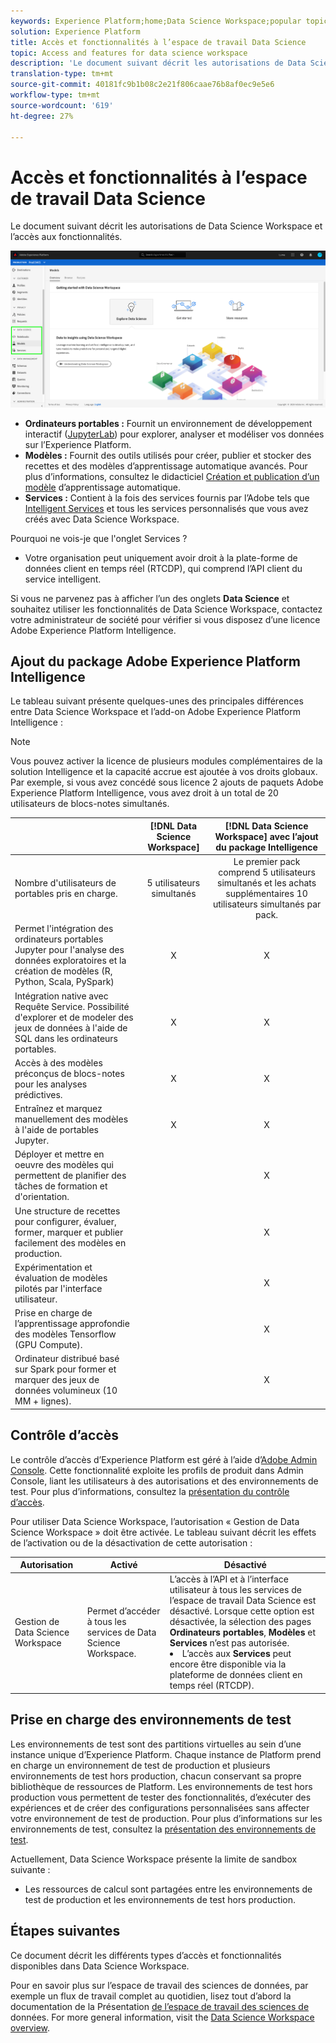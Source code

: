 ```yaml
---
keywords: Experience Platform;home;Data Science Workspace;popular topics;access control;sandbox;intelligence pack;dsw features;dsw access;Adobe Experience Platform Intelligence;intelligence;aep intelligence package
solution: Experience Platform
title: Accès et fonctionnalités à l’espace de travail Data Science
topic: Access and features for data science workspace
description: 'Le document suivant décrit les autorisations de Data Science Workspace et l’accès aux fonctionnalités. '
translation-type: tm+mt
source-git-commit: 40181fc9b1b08c2e21f806caae76b8af0ec9e5e6
workflow-type: tm+mt
source-wordcount: '619'
ht-degree: 27%

---
```



# Accès et fonctionnalités à l’espace de travail Data Science

Le document suivant décrit les autorisations de Data Science Workspace et l’accès aux fonctionnalités.

![Onglets DSW](./images/access/platform-tabs.png)

- **Ordinateurs portables :** Fournit un environnement de développement interactif ([JupyterLab](./jupyterlab/overview.md)) pour explorer, analyser et modéliser vos données sur l’Experience Platform.
- **Modèles :** Fournit des outils utilisés pour créer, publier et stocker des recettes et des modèles d’apprentissage automatique avancés. Pour plus d’informations, consultez le didacticiel [Création et publication d’un modèle](./models-recipes/create-publish-model.md) d’apprentissage automatique.
- **Services :** Contient à la fois des services fournis par l’Adobe tels que [Intelligent Services](../intelligent-services/home.md) et tous les services personnalisés que vous avez créés avec Data Science Workspace.

Pourquoi ne vois-je que l&#39;onglet Services ?

- Votre organisation peut uniquement avoir droit à la plate-forme de données client en temps réel (RTCDP), qui comprend l’API client du service intelligent.

Si vous ne parvenez pas à afficher l’un des onglets **Data Science** et souhaitez utiliser les fonctionnalités de Data Science Workspace, contactez votre administrateur de société pour vérifier si vous disposez d’une licence Adobe Experience Platform Intelligence.

## Ajout du package Adobe Experience Platform Intelligence

Le tableau suivant présente quelques-unes des principales différences entre Data Science Workspace et l’add-on Adobe Experience Platform Intelligence :

>[!NOTE]
>
>Vous pouvez activer la licence de plusieurs modules complémentaires de la solution Intelligence et la capacité accrue est ajoutée à vos droits globaux. Par exemple, si vous avez concédé sous licence 2 ajouts de paquets Adobe Experience Platform Intelligence, vous avez droit à un total de 20 utilisateurs de blocs-notes simultanés.

|  | [!DNL Data Science Workspace] | [!DNL Data Science Workspace] avec l’ajout du package Intelligence |
| --- | :---: | :---: |
| Nombre d&#39;utilisateurs de portables pris en charge. | 5 utilisateurs simultanés | Le premier pack comprend 5 utilisateurs simultanés et les achats supplémentaires 10 utilisateurs simultanés par pack. |
| Permet l&#39;intégration des ordinateurs portables Jupyter pour l&#39;analyse des données exploratoires et la création de modèles (R, Python, Scala, PySpark) | X | X |
| Intégration native avec Requête Service. Possibilité d&#39;explorer et de modeler des jeux de données à l&#39;aide de SQL dans les ordinateurs portables. | X | X |
| Accès à des modèles préconçus de blocs-notes pour les analyses prédictives. | X | X |
| Entraînez et marquez manuellement des modèles à l&#39;aide de portables Jupyter. | X | X |
| Déployer et mettre en oeuvre des modèles qui permettent de planifier des tâches de formation et d&#39;orientation. |  | X |
| Une structure de recettes pour configurer, évaluer, former, marquer et publier facilement des modèles en production. |  | X |
| Expérimentation et évaluation de modèles pilotés par l&#39;interface utilisateur. |  | X |
| Prise en charge de l’apprentissage approfondie des modèles Tensorflow (GPU Compute). |  | X |
| Ordinateur distribué basé sur Spark pour former et marquer des jeux de données volumineux (10 MM + lignes). |  | X |

## Contrôle d’accès

Le contrôle d’accès d’Experience Platform est géré à l’aide d’[Adobe Admin Console](https://adminconsole.adobe.com). Cette fonctionnalité exploite les profils de produit dans Admin Console, liant les utilisateurs à des autorisations et des environnements de test. Pour plus d’informations, consultez la [présentation du contrôle d’accès](../access-control/home.md).

Pour utiliser Data Science Workspace, l’autorisation « Gestion de Data Science Workspace » doit être activée. Le tableau suivant décrit les effets de l’activation ou de la désactivation de cette autorisation :

| Autorisation | Activé | Désactivé |
|---|---|---|
| Gestion de Data Science Workspace | Permet d’accéder à tous les services de Data Science Workspace. | L’accès à l’API et à l’interface utilisateur à tous les services de l’espace de travail Data Science est désactivé. Lorsque cette option est désactivée, la sélection des pages **Ordinateurs portables**, **Modèles** et **Services** n’est pas autorisée. <li>L’accès aux **Services** peut encore être disponible via la plateforme de données client en temps réel (RTCDP).</li> |

## Prise en charge des environnements de test

Les environnements de test sont des partitions virtuelles au sein d’une instance unique d’Experience Platform. Chaque instance de Platform prend en charge un environnement de test de production et plusieurs environnements de test hors production, chacun conservant sa propre bibliothèque de ressources de Platform. Les environnements de test hors production vous permettent de tester des fonctionnalités, d’exécuter des expériences et de créer des configurations personnalisées sans affecter votre environnement de test de production. Pour plus d’informations sur les environnements de test, consultez la [présentation des environnements de test](../sandboxes/home.md).

Actuellement, Data Science Workspace présente la limite de sandbox suivante :

- Les ressources de calcul sont partagées entre les environnements de test de production et les environnements de test hors production.

## Étapes suivantes

Ce document décrit les différents types d’accès et fonctionnalités disponibles dans Data Science Workspace.

Pour en savoir plus sur l’espace de travail des sciences de données, par exemple un flux de travail complet au quotidien, lisez tout d’abord la documentation de la Présentation [de l’espace de travail des sciences de](./walkthrough.md) données. For more general information, visit the [Data Science Workspace overview](./home.md).